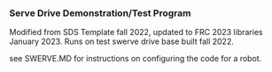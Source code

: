 ### Serve Drive Demonstration/Test Program

Modified from SDS Template fall 2022, updated to FRC 2023 libraries January 2023. Runs
on test swerve drive base built fall 2022.

see SWERVE.MD for instructions on configuring the code for a robot.
